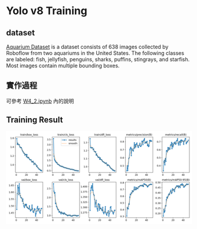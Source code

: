 # Yolo v8 Training
## dataset
[Aquarium Dataset](https://public.roboflow.com/object-detection/aquarium) is a dataset consists of 638 images collected by Roboflow from two aquariums in the United States.
The following classes are labeled: fish, jellyfish, penguins, sharks, puffins, stingrays, and starfish. Most images contain multiple bounding boxes.

## 實作過程
可參考 [W4_2.ipynb]([a](https://github.com/mvclab-ntust-course/course4-kaler8234/blob/main/HW2/W4_2.ipynb)) 內的說明

## Training Result
![](https://github.com/mvclab-ntust-course/course4-kaler8234/blob/main/HW2/train_result/results.png)
